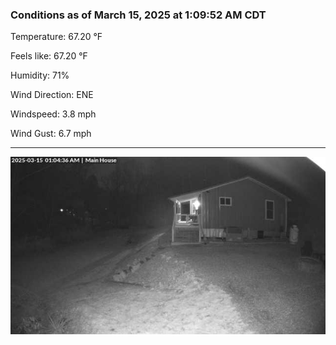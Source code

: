 ### Conditions as of March 15, 2025 at 1:09:52 AM CDT 

Temperature: 67.20 &deg;F

Feels like: 67.20 &deg;F

Humidity: 71%

Wind Direction: ENE

Windspeed: 3.8 mph

Wind Gust: 6.7 mph

---

<img src="./images/latest.jpeg"/>


